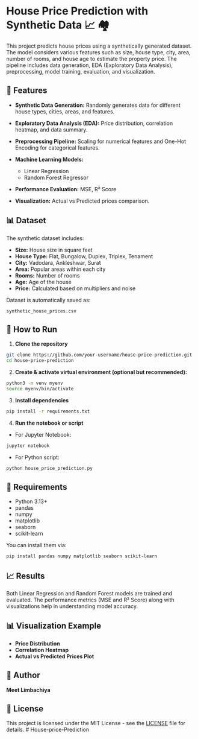 # House Price Prediction with Synthetic Data 📈 🏘️

This project predicts house prices using a synthetically generated dataset. The model considers various features such as size, house type, city, area, number of rooms, and house age to estimate the property price. The pipeline includes data generation, EDA (Exploratory Data Analysis), preprocessing, model training, evaluation, and visualization.

## 📌 Features

* **Synthetic Data Generation:** Randomly generates data for different house types, cities, areas, and features.
* **Exploratory Data Analysis (EDA):** Price distribution, correlation heatmap, and data summary.
* **Preprocessing Pipeline:** Scaling for numerical features and One-Hot Encoding for categorical features.
* **Machine Learning Models:**

  * Linear Regression
  * Random Forest Regressor
* **Performance Evaluation:** MSE, R² Score
* **Visualization:** Actual vs Predicted prices comparison.

## 📊 Dataset

The synthetic dataset includes:

* **Size:** House size in square feet
* **House Type:** Flat, Bungalow, Duplex, Triplex, Tenament
* **City:** Vadodara, Ankleshwar, Surat
* **Area:** Popular areas within each city
* **Rooms:** Number of rooms
* **Age:** Age of the house
* **Price:** Calculated based on multipliers and noise

Dataset is automatically saved as:

```
synthetic_house_prices.csv
```

## 🚀 How to Run

1. **Clone the repository**

```bash
git clone https://github.com/your-username/house-price-prediction.git
cd house-price-prediction
```

2. **Create & activate virtual environment (optional but recommended):**

```bash
python3 -m venv myenv
source myenv/bin/activate
```

3. **Install dependencies**

```bash
pip install -r requirements.txt
```

4. **Run the notebook or script**

* For Jupyter Notebook:

```bash
jupyter notebook
```

* For Python script:

```bash
python house_price_prediction.py
```

## 🧩 Requirements

* Python 3.13+
* pandas
* numpy
* matplotlib
* seaborn
* scikit-learn

You can install them via:

```bash
pip install pandas numpy matplotlib seaborn scikit-learn
```

## 📈 Results

Both Linear Regression and Random Forest models are trained and evaluated. The performance metrics (MSE and R² Score) along with visualizations help in understanding model accuracy.

## 📊 Visualization Example

* **Price Distribution**
* **Correlation Heatmap**
* **Actual vs Predicted Prices Plot**

## 📌 Author

**Meet Limbachiya**

## 📃 License

This project is licensed under the MIT License - see the [LICENSE](LICENSE) file for details.
#   H o u s e - p r i c e - P r e d i c t i o n  
 